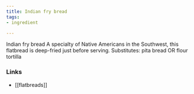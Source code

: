 ```yaml
---
title: Indian fry bread
tags:
- ingredient

---
```

Indian fry bread A specialty of Native Americans in the Southwest, this flatbread is deep-fried just before serving. Substitutes: pita bread OR flour tortilla

### Links

* [[flatbreads]]
